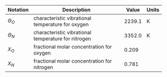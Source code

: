 Notation | Description | Value | Units
--- | --- | --- | ---
$\Theta_{O}$ | characteristic vibrational temperature for oxygen   | $2239.1$ | $\text{K}$ 
$\Theta_{N}$ | characteristic vibrational temperature for nitrogen | $3352.0$ | $\text{K}$
$X_{O}$      | fractional molar concentration for oxygen           | $0.209$  |
$X_{N}$      | fractional molar concentration for nitrogen         | $0.781$  |